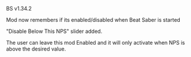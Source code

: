 BS v1.34.2

Mod now remembers if its enabled/disabled when Beat Saber is started

"Disable Below This NPS" slider added.

The user can leave this mod Enabled and it will only activate when NPS is above the desired value.
